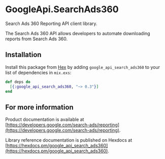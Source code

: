 # GoogleApi.SearchAds360

Search Ads 360 Reporting API client library.

The Search Ads 360 API allows developers to automate downloading reports from Search Ads 360.

## Installation

Install this package from [Hex](https://hex.pm) by adding
`google_api_search_ads360` to your list of dependencies in `mix.exs`:

```elixir
def deps do
  [{:google_api_search_ads360, "~> 0.3"}]
end
```

## For more information

Product documentation is available at [https://developers.google.com/search-ads/reporting](https://developers.google.com/search-ads/reporting).

Library reference documentation is published on Hexdocs at
[https://hexdocs.pm/google_api_search_ads360](https://hexdocs.pm/google_api_search_ads360).
